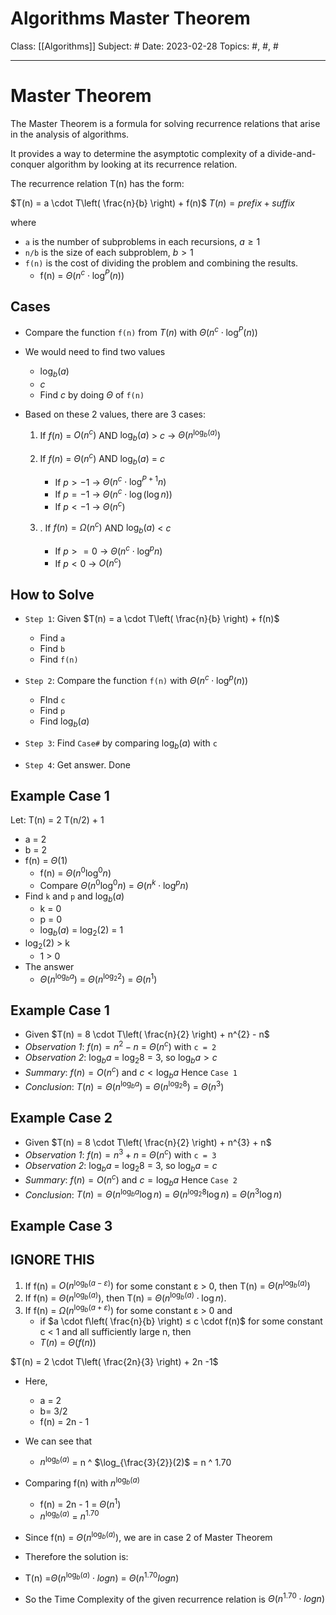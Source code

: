 # Algorithms Master Theorem
Class: [[Algorithms]]
Subject: #
Date: 2023-02-28
Topics: #, #, # 

---

# Master Theorem 

The Master Theorem is a formula for solving recurrence relations that arise in the analysis of algorithms. 

It provides a way to determine the asymptotic complexity of a divide-and-conquer algorithm by looking at its recurrence relation.

The recurrence relation T(n) has the form:

$T(n) = a \cdot T\left( \frac{n}{b} \right) + f(n)$
$T(n) = prefix + suffix$

where
- `a` is the number of subproblems in each recursions, $a \geq 1$
- `n/b` is the size of each subproblem, $b > 1$
- `f(n)` is the cost of dividing the problem and combining the results.
	- f(n) = $Θ (n^{c} \cdot \log^{P}(n))$

## Cases
- Compare the function `f(n)` from $T(n)$  with  $Θ (n^{c} \cdot \log^{P}(n))$
- We would need to find two values
	- $\log_{b}(a)$
	- $c$
	- Find $c$ by doing $Θ$ of `f(n)`

- Based on these 2 values, there are 3 cases:
	1. If $f(n)$ = $O(n^{c})$ AND $\log_{b}(a)$ > $c$   ->  $Θ(n^{\log_{b}(a)})$

	2. If $f(n)$ = $Θ(n^{c})$ AND $\log_{b}(a)$ = $c$
		- If $p > -1$  ->   $Θ(n^{c} \cdot \log^{P+1}n)$
		- If $p = -1$  ->  $Θ(n^{c} \cdot \log(\log n))$
		- If $p < -1$  ->  $Θ(n^{c})$

	3. . If $f(n) = Ω(n^{c})$ AND $\log_{b}(a)$ < $c$  
		- If $p >= 0$   ->   $Θ(n^{c} \cdot \log^{p}n)$
		- If $p < 0$      ->  $O(n^{c})$


## How to Solve
- `Step 1`: Given $T(n) = a \cdot T\left( \frac{n}{b} \right) + f(n)$
	- Find `a`
	- Find `b`
	- Find `f(n)`

- `Step 2`: Compare the function `f(n)` with  $Θ (n^{c} \cdot \log^{p}(n))$
	- FInd `c`
	- Find `p`
	- Find $\log_{b}(a)$
- `Step 3`: Find `Case#` by comparing $\log_{b}(a)$ with `c`
- `Step 4`: Get answer. Done

## Example Case 1

Let: T(n) = 2 T(n/2) + 1
- a = 2
- b = 2
- f(n) = $Θ(1)$ 
	- f(n) = $Θ(n^{0} \log^{0}n)$
	- Compare $Θ(n^{0} \log^{0}n)$ = $Θ(n^{k} \cdot \log^{p}n)$
- Find `k` and `p` and $\log_{b}(a)$
	- k = 0
	- p = 0 
	- $\log_{b}(a)$ = $\log_{2}(2)$ = 1
 - $\log_{2}(2)$ > k
	 - 1 > 0
- The answer 
	- $Θ(n^{\log_{b}a})$ = $Θ(n^{\log_{2}2})$ = $Θ(n^{1})$

## Example Case 1
- Given $T(n) = 8 \cdot T\left( \frac{n}{2} \right) + n^{2} - n$
- *Observation 1*: $f(n) = n^{2} - n$ = $Θ(n^{c})$ with `c = 2`
- *Observation 2*: $\log_{b}a$ = $\log_{2}8$ = 3, so $\log_{b}a > c$ 
- *Summary*: $f(n) = O(n^{c})$ and $c < \log_{b}a$ Hence `Case 1` 
- *Conclusion*: $T(n) = Θ(n^{\log_{b}a})$ =  $Θ(n^{\log_{2}8})$ = $Θ(n^{3})$


## Example Case 2
- Given $T(n) = 8 \cdot T\left( \frac{n}{2} \right) + n^{3} + n$
- *Observation 1*: $f(n) = n^{3} + n$ = $Θ(n^{c})$ with `c = 3`
- *Observation 2*: $\log_{b}a$ = $\log_{2}8$ = 3, so $\log_{b}a = c$ 
- *Summary*: $f(n) = O(n^{c})$ and $c = \log_{b}a$ Hence `Case 2` 
- *Conclusion*: $T(n) = Θ(n^{\log_{b}a} \log n)$ =  $Θ(n^{\log_{2}8} \log n)$ = $Θ(n^{3} \log n)$



## Example Case 3

## IGNORE THIS

1. If f(n) = $O(n^{\log_{b}(a - ε)})$ for some constant ε > 0, then T(n) = $Θ(n^{\log_{b}(a)})$
2.  If f(n) = $Θ(n^{\log_{b}(a)})$, then T(n) = $Θ(n^{\log_{b}(a)}\cdot \log n)$.
3.  If f(n) = $Ω(n^{\log_{b}(a + ε)})$ for some constant ε > 0 and 
	- if  $a \cdot f\left( \frac{n}{b} \right) ≤ c \cdot f(n)$ for some constant c < 1 and all sufficiently large n, then 
	- $T(n)$ = $Θ(f(n))$


$T(n) = 2 \cdot T\left( \frac{2n}{3} \right) + 2n -1$

- Here, 
	- a = 2
	- b= 3/2
	- f(n) = 2n - 1
- We can see that
	- $n^{\log_{b}(a)}$ = n ^ $\log_{\frac{3}{2}}(2)$ = n ^ 1.70
- Comparing f(n) with $n^{\log_{b}(a)}$
	- f(n) = 2n - 1 = $Θ(n^{1})$
	- $n^{\log_{b}(a)}$ = $n ^{1.70}$
- Since f(n) = $Θ(n^{\log_{b}(a)})$, we are in case 2 of Master Theorem

- Therefore the solution is:
- T(n) =$Θ(n^{\log_{b}(a)} \cdot log n)$ = $Θ(n ^{1.70} log n)$
- So the Time Complexity of the given recurrence relation is $Θ(n^{1.70} \cdot log n)$


